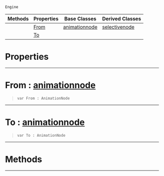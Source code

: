  `Engine`

|Methods|Properties|Base Classes|Derived Classes|
|---|---|---|---|
| |[ From](https://github.com/ZilchEngine/ZilchDocs/blob/master/code_reference/class_reference/dualblendselectivenode.markdown#from-zilch-engine-documen)|[animationnode](https://github.com/ZilchEngine/ZilchDocs/blob/master/code_reference/class_reference/animationnode.markdown)|[selectivenode](https://github.com/ZilchEngine/ZilchDocs/blob/master/code_reference/class_reference/selectivenode.markdown)|
| |[ To](https://github.com/ZilchEngine/ZilchDocs/blob/master/code_reference/class_reference/dualblendselectivenode.markdown#to-zilch-engine-documenta)| | |


 #  Properties


---  
 #  From : [animationnode](https://github.com/ZilchEngine/ZilchDocs/blob/master/code_reference/class_reference/animationnode.markdown)

> 
> ``` lang=cpp, name=Nada
> var From : AnimationNode


---  
 #  To : [animationnode](https://github.com/ZilchEngine/ZilchDocs/blob/master/code_reference/class_reference/animationnode.markdown)

> 
> ``` lang=cpp, name=Nada
> var To : AnimationNode


---  
 #  Methods


---  
 

 